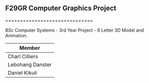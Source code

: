 
## F29GR Computer Graphics Project ##

==============================

BSc Computer Systems - 3rd Year Project - 6 Letter 3D Model and Animation.

| Member|
| ------ |
|  Charl Cilliers |  
|  Lebohang Danster |
|  Daniel Kikuli |
